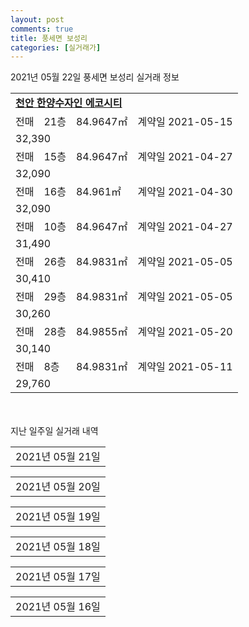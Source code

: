 ```yaml
---
layout: post
comments: true
title: 풍세면 보성리
categories: [실거래가]
---
```


2021년 05월 22일 풍세면 보성리 실거래 정보

<table>
  <tr>
    <td colspan="4" style="font-weight: bold;"><a href="https://search.naver.com/search.naver?query=천안 한양수자인 에코시티">천안 한양수자인 에코시티</a></td>
  </tr>
    
  <tr>
    <td>전매</td>
    <td>21층</td>
    <td>84.9647㎡</td>
    <td>계약일 2021-05-15</td>
  </tr>
  <tr>
    <td colspan="4">32,390</td>
  </tr>
    
  <tr>
    <td>전매</td>
    <td>15층</td>
    <td>84.9647㎡</td>
    <td>계약일 2021-04-27</td>
  </tr>
  <tr>
    <td colspan="4">32,090</td>
  </tr>
    
  <tr>
    <td>전매</td>
    <td>16층</td>
    <td>84.961㎡</td>
    <td>계약일 2021-04-30</td>
  </tr>
  <tr>
    <td colspan="4">32,090</td>
  </tr>
    
  <tr>
    <td>전매</td>
    <td>10층</td>
    <td>84.9647㎡</td>
    <td>계약일 2021-04-27</td>
  </tr>
  <tr>
    <td colspan="4">31,490</td>
  </tr>
    
  <tr>
    <td>전매</td>
    <td>26층</td>
    <td>84.9831㎡</td>
    <td>계약일 2021-05-05</td>
  </tr>
  <tr>
    <td colspan="4">30,410</td>
  </tr>
    
  <tr>
    <td>전매</td>
    <td>29층</td>
    <td>84.9831㎡</td>
    <td>계약일 2021-05-05</td>
  </tr>
  <tr>
    <td colspan="4">30,260</td>
  </tr>
    
  <tr>
    <td>전매</td>
    <td>28층</td>
    <td>84.9855㎡</td>
    <td>계약일 2021-05-20</td>
  </tr>
  <tr>
    <td colspan="4">30,140</td>
  </tr>
    
  <tr>
    <td>전매</td>
    <td>8층</td>
    <td>84.9831㎡</td>
    <td>계약일 2021-05-11</td>
  </tr>
  <tr>
    <td colspan="4">29,760</td>
  </tr>
    
</table>
    
<div style="margin-top: 50px; margin-bottom: 13px">지난 일주일 실거래 내역</div>

  <table style="width: 100%; margin-bottom: 1px">
      <tr class="header">
        <td>2021년 05월 21일</td>
      </tr>
      <tr class="child" style="display: none">
        <td>
            
        <table>
          <tr>
            <td colspan="4" style="font-weight: bold;"><a href="https://search.naver.com/search.naver?query=천안 한양수자인 에코시티">천안 한양수자인 에코시티</a></td>
          </tr>

          <tr>
            <td>전매</td>
            <td>22층</td>
            <td>84.9647㎡</td>
            <td>계약일 2021-05-06</td>
          </tr>
          <tr>
            <td colspan="4">32,290</td>
          </tr>
    
          <tr>
            <td>전매</td>
            <td>24층</td>
            <td>84.9647㎡</td>
            <td>계약일 2021-04-27</td>
          </tr>
          <tr>
            <td colspan="4">32,090</td>
          </tr>
    
          <tr>
            <td>전매</td>
            <td>23층</td>
            <td>84.9647㎡</td>
            <td>계약일 2021-05-06</td>
          </tr>
          <tr>
            <td colspan="4">32,090</td>
          </tr>
    
          <tr>
            <td>전매</td>
            <td>14층</td>
            <td>84.961㎡</td>
            <td>계약일 2021-05-10</td>
          </tr>
          <tr>
            <td colspan="4">32,090</td>
          </tr>
    
          <tr>
            <td>전매</td>
            <td>13층</td>
            <td>84.9647㎡</td>
            <td>계약일 2021-05-11</td>
          </tr>
          <tr>
            <td colspan="4">32,090</td>
          </tr>
    
          <tr>
            <td>전매</td>
            <td>17층</td>
            <td>84.9647㎡</td>
            <td>계약일 2021-05-11</td>
          </tr>
          <tr>
            <td colspan="4">32,090</td>
          </tr>
    
          <tr>
            <td>전매</td>
            <td>18층</td>
            <td>84.9647㎡</td>
            <td>계약일 2021-04-30</td>
          </tr>
          <tr>
            <td colspan="4">31,790</td>
          </tr>
    
          <tr>
            <td>전매</td>
            <td>24층</td>
            <td>84.9831㎡</td>
            <td>계약일 2021-05-06</td>
          </tr>
          <tr>
            <td colspan="4">30,510</td>
          </tr>
    
          <tr>
            <td>전매</td>
            <td>27층</td>
            <td>84.9831㎡</td>
            <td>계약일 2021-05-03</td>
          </tr>
          <tr>
            <td colspan="4">30,460</td>
          </tr>
    
          <tr>
            <td>전매</td>
            <td>22층</td>
            <td>84.9831㎡</td>
            <td>계약일 2021-05-14</td>
          </tr>
          <tr>
            <td colspan="4">30,360</td>
          </tr>
    
          <tr>
            <td>전매</td>
            <td>27층</td>
            <td>84.9855㎡</td>
            <td>계약일 2021-05-08</td>
          </tr>
          <tr>
            <td colspan="4">30,140</td>
          </tr>
    
          <tr>
            <td>전매</td>
            <td>10층</td>
            <td>84.9831㎡</td>
            <td>계약일 2021-04-30</td>
          </tr>
          <tr>
            <td colspan="4">29,960</td>
          </tr>
    
          <tr>
            <td>전매</td>
            <td>9층</td>
            <td>84.9855㎡</td>
            <td>계약일 2021-04-30</td>
          </tr>
          <tr>
            <td colspan="4">29,540</td>
          </tr>
    
        </table>
    
        </td>
      </tr>
  </table>
    
  <table style="width: 100%; margin-bottom: 1px">
      <tr class="header">
        <td>2021년 05월 20일</td>
      </tr>
      <tr class="child" style="display: none">
        <td>
            
        <table>
          <tr>
            <td colspan="4" style="font-weight: bold;"><a href="https://search.naver.com/search.naver?query=실거래정보없음">실거래정보없음</a></td>
          </tr>

        </table>
    
        </td>
      </tr>
  </table>
    
  <table style="width: 100%; margin-bottom: 1px">
      <tr class="header">
        <td>2021년 05월 19일</td>
      </tr>
      <tr class="child" style="display: none">
        <td>
            
        <table>
          <tr>
            <td colspan="4" style="font-weight: bold;"><a href="https://search.naver.com/search.naver?query=천안 한양수자인 에코시티">천안 한양수자인 에코시티</a></td>
          </tr>

          <tr>
            <td>전매</td>
            <td>20층</td>
            <td>84.9647㎡</td>
            <td>계약일 2021-05-04</td>
          </tr>
          <tr>
            <td colspan="4">32,090</td>
          </tr>
    
          <tr>
            <td>전매</td>
            <td>19층</td>
            <td>84.961㎡</td>
            <td>계약일 2021-05-04</td>
          </tr>
          <tr>
            <td colspan="4">32,090</td>
          </tr>
    
          <tr>
            <td>전매</td>
            <td>12층</td>
            <td>84.961㎡</td>
            <td>계약일 2021-05-08</td>
          </tr>
          <tr>
            <td colspan="4">32,040</td>
          </tr>
    
        </table>
    
        </td>
      </tr>
  </table>
    
  <table style="width: 100%; margin-bottom: 1px">
      <tr class="header">
        <td>2021년 05월 18일</td>
      </tr>
      <tr class="child" style="display: none">
        <td>
            
        <table>
          <tr>
            <td colspan="4" style="font-weight: bold;"><a href="https://search.naver.com/search.naver?query=천안 한양수자인 에코시티">천안 한양수자인 에코시티</a></td>
          </tr>

          <tr>
            <td>전매</td>
            <td>23층</td>
            <td>84.9647㎡</td>
            <td>계약일 2021-04-27</td>
          </tr>
          <tr>
            <td colspan="4">32,390</td>
          </tr>
    
          <tr>
            <td>전매</td>
            <td>18층</td>
            <td>84.9647㎡</td>
            <td>계약일 2021-05-09</td>
          </tr>
          <tr>
            <td colspan="4">32,390</td>
          </tr>
    
          <tr>
            <td>전매</td>
            <td>18층</td>
            <td>84.961㎡</td>
            <td>계약일 2021-05-03</td>
          </tr>
          <tr>
            <td colspan="4">32,190</td>
          </tr>
    
          <tr>
            <td>전매</td>
            <td>19층</td>
            <td>84.961㎡</td>
            <td>계약일 2021-05-10</td>
          </tr>
          <tr>
            <td colspan="4">32,190</td>
          </tr>
    
          <tr>
            <td>전매</td>
            <td>16층</td>
            <td>84.9647㎡</td>
            <td>계약일 2021-05-04</td>
          </tr>
          <tr>
            <td colspan="4">32,090</td>
          </tr>
    
          <tr>
            <td>전매</td>
            <td>11층</td>
            <td>84.9647㎡</td>
            <td>계약일 2021-05-05</td>
          </tr>
          <tr>
            <td colspan="4">32,090</td>
          </tr>
    
          <tr>
            <td>전매</td>
            <td>18층</td>
            <td>84.961㎡</td>
            <td>계약일 2021-05-09</td>
          </tr>
          <tr>
            <td colspan="4">32,090</td>
          </tr>
    
          <tr>
            <td>전매</td>
            <td>22층</td>
            <td>84.9647㎡</td>
            <td>계약일 2021-05-09</td>
          </tr>
          <tr>
            <td colspan="4">32,090</td>
          </tr>
    
          <tr>
            <td>전매</td>
            <td>18층</td>
            <td>84.9647㎡</td>
            <td>계약일 2021-05-02</td>
          </tr>
          <tr>
            <td colspan="4">32,040</td>
          </tr>
    
          <tr>
            <td>전매</td>
            <td>20층</td>
            <td>84.961㎡</td>
            <td>계약일 2021-05-10</td>
          </tr>
          <tr>
            <td colspan="4">31,990</td>
          </tr>
    
          <tr>
            <td>전매</td>
            <td>24층</td>
            <td>84.961㎡</td>
            <td>계약일 2021-05-11</td>
          </tr>
          <tr>
            <td colspan="4">31,990</td>
          </tr>
    
          <tr>
            <td>전매</td>
            <td>19층</td>
            <td>84.9647㎡</td>
            <td>계약일 2021-04-28</td>
          </tr>
          <tr>
            <td colspan="4">31,790</td>
          </tr>
    
          <tr>
            <td>전매</td>
            <td>6층</td>
            <td>84.9647㎡</td>
            <td>계약일 2021-05-08</td>
          </tr>
          <tr>
            <td colspan="4">31,490</td>
          </tr>
    
          <tr>
            <td>전매</td>
            <td>8층</td>
            <td>84.9647㎡</td>
            <td>계약일 2021-05-05</td>
          </tr>
          <tr>
            <td colspan="4">31,290</td>
          </tr>
    
          <tr>
            <td>전매</td>
            <td>20층</td>
            <td>84.9831㎡</td>
            <td>계약일 2021-04-28</td>
          </tr>
          <tr>
            <td colspan="4">30,560</td>
          </tr>
    
          <tr>
            <td>전매</td>
            <td>19층</td>
            <td>84.9831㎡</td>
            <td>계약일 2021-05-05</td>
          </tr>
          <tr>
            <td colspan="4">30,460</td>
          </tr>
    
          <tr>
            <td>전매</td>
            <td>19층</td>
            <td>84.9831㎡</td>
            <td>계약일 2021-05-08</td>
          </tr>
          <tr>
            <td colspan="4">30,460</td>
          </tr>
    
          <tr>
            <td>전매</td>
            <td>20층</td>
            <td>84.9831㎡</td>
            <td>계약일 2021-05-12</td>
          </tr>
          <tr>
            <td colspan="4">30,460</td>
          </tr>
    
          <tr>
            <td>전매</td>
            <td>15층</td>
            <td>84.9855㎡</td>
            <td>계약일 2021-05-13</td>
          </tr>
          <tr>
            <td colspan="4">30,440</td>
          </tr>
    
          <tr>
            <td>전매</td>
            <td>11층</td>
            <td>84.9855㎡</td>
            <td>계약일 2021-04-30</td>
          </tr>
          <tr>
            <td colspan="4">30,360</td>
          </tr>
    
          <tr>
            <td>전매</td>
            <td>27층</td>
            <td>84.9831㎡</td>
            <td>계약일 2021-05-01</td>
          </tr>
          <tr>
            <td colspan="4">30,360</td>
          </tr>
    
          <tr>
            <td>전매</td>
            <td>12층</td>
            <td>84.9855㎡</td>
            <td>계약일 2021-05-01</td>
          </tr>
          <tr>
            <td colspan="4">30,340</td>
          </tr>
    
          <tr>
            <td>전매</td>
            <td>22층</td>
            <td>84.9855㎡</td>
            <td>계약일 2021-05-09</td>
          </tr>
          <tr>
            <td colspan="4">30,340</td>
          </tr>
    
          <tr>
            <td>전매</td>
            <td>26층</td>
            <td>84.9855㎡</td>
            <td>계약일 2021-05-01</td>
          </tr>
          <tr>
            <td colspan="4">30,240</td>
          </tr>
    
          <tr>
            <td>전매</td>
            <td>17층</td>
            <td>84.9855㎡</td>
            <td>계약일 2021-05-11</td>
          </tr>
          <tr>
            <td colspan="4">30,190</td>
          </tr>
    
          <tr>
            <td>전매</td>
            <td>15층</td>
            <td>84.9855㎡</td>
            <td>계약일 2021-04-28</td>
          </tr>
          <tr>
            <td colspan="4">30,140</td>
          </tr>
    
          <tr>
            <td>전매</td>
            <td>23층</td>
            <td>84.9855㎡</td>
            <td>계약일 2021-04-28</td>
          </tr>
          <tr>
            <td colspan="4">30,140</td>
          </tr>
    
          <tr>
            <td>전매</td>
            <td>12층</td>
            <td>84.9855㎡</td>
            <td>계약일 2021-05-02</td>
          </tr>
          <tr>
            <td colspan="4">30,140</td>
          </tr>
    
          <tr>
            <td>전매</td>
            <td>15층</td>
            <td>84.9855㎡</td>
            <td>계약일 2021-05-13</td>
          </tr>
          <tr>
            <td colspan="4">30,140</td>
          </tr>
    
          <tr>
            <td>전매</td>
            <td>18층</td>
            <td>84.9855㎡</td>
            <td>계약일 2021-05-11</td>
          </tr>
          <tr>
            <td colspan="4">30,140</td>
          </tr>
    
          <tr>
            <td>전매</td>
            <td>27층</td>
            <td>84.9855㎡</td>
            <td>계약일 2021-05-09</td>
          </tr>
          <tr>
            <td colspan="4">30,140</td>
          </tr>
    
          <tr>
            <td>전매</td>
            <td>25층</td>
            <td>84.9855㎡</td>
            <td>계약일 2021-05-12</td>
          </tr>
          <tr>
            <td colspan="4">30,090</td>
          </tr>
    
          <tr>
            <td>전매</td>
            <td>23층</td>
            <td>84.9855㎡</td>
            <td>계약일 2021-05-06</td>
          </tr>
          <tr>
            <td colspan="4">30,040</td>
          </tr>
    
          <tr>
            <td>전매</td>
            <td>22층</td>
            <td>84.9855㎡</td>
            <td>계약일 2021-05-07</td>
          </tr>
          <tr>
            <td colspan="4">30,040</td>
          </tr>
    
          <tr>
            <td>전매</td>
            <td>8층</td>
            <td>84.9855㎡</td>
            <td>계약일 2021-05-10</td>
          </tr>
          <tr>
            <td colspan="4">29,540</td>
          </tr>
    
          <tr>
            <td>전매</td>
            <td>10층</td>
            <td>84.9855㎡</td>
            <td>계약일 2021-04-30</td>
          </tr>
          <tr>
            <td colspan="4">29,340</td>
          </tr>
    
          <tr>
            <td>전매</td>
            <td>2층</td>
            <td>84.961㎡</td>
            <td>계약일 2021-05-11</td>
          </tr>
          <tr>
            <td colspan="4">29,090</td>
          </tr>
    
          <tr>
            <td>전매</td>
            <td>27층</td>
            <td>75.9331㎡</td>
            <td>계약일 2021-05-03</td>
          </tr>
          <tr>
            <td colspan="4">27,190</td>
          </tr>
    
          <tr>
            <td>전매</td>
            <td>20층</td>
            <td>75.9331㎡</td>
            <td>계약일 2021-05-11</td>
          </tr>
          <tr>
            <td colspan="4">27,140</td>
          </tr>
    
          <tr>
            <td>전매</td>
            <td>9층</td>
            <td>75.9331㎡</td>
            <td>계약일 2021-05-07</td>
          </tr>
          <tr>
            <td colspan="4">26,590</td>
          </tr>
    
          <tr>
            <td>전매</td>
            <td>1층</td>
            <td>84.9831㎡</td>
            <td>계약일 2021-05-04</td>
          </tr>
          <tr>
            <td colspan="4">25,460</td>
          </tr>
    
          <tr>
            <td>전매</td>
            <td>19층</td>
            <td>59.9177㎡</td>
            <td>계약일 2021-05-01</td>
          </tr>
          <tr>
            <td colspan="4">21,910</td>
          </tr>
    
          <tr>
            <td>전매</td>
            <td>20층</td>
            <td>59.9177㎡</td>
            <td>계약일 2021-05-11</td>
          </tr>
          <tr>
            <td colspan="4">21,760</td>
          </tr>
    
          <tr>
            <td>전매</td>
            <td>17층</td>
            <td>59.9177㎡</td>
            <td>계약일 2021-05-07</td>
          </tr>
          <tr>
            <td colspan="4">21,610</td>
          </tr>
    
        </table>
    
        </td>
      </tr>
  </table>
    
  <table style="width: 100%; margin-bottom: 1px">
      <tr class="header">
        <td>2021년 05월 17일</td>
      </tr>
      <tr class="child" style="display: none">
        <td>
            
        <table>
          <tr>
            <td colspan="4" style="font-weight: bold;"><a href="https://search.naver.com/search.naver?query=실거래정보없음">실거래정보없음</a></td>
          </tr>

        </table>
    
        </td>
      </tr>
  </table>
    
  <table style="width: 100%; margin-bottom: 1px">
      <tr class="header">
        <td>2021년 05월 16일</td>
      </tr>
      <tr class="child" style="display: none">
        <td>
            
        <table>
          <tr>
            <td colspan="4" style="font-weight: bold;"><a href="https://search.naver.com/search.naver?query=실거래정보없음">실거래정보없음</a></td>
          </tr>

        </table>
    
        </td>
      </tr>
  </table>
    

